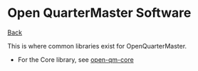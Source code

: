 # Open QuarterMaster Software

[Back](../README.md)

This is where common libraries exist for OpenQuarterMaster.

- For the Core library, see [open-qm-core](open-qm-core)
